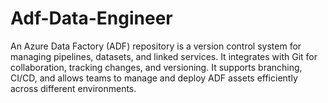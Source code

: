# Adf-Data-Engineer
An Azure Data Factory (ADF) repository is a version control system for managing pipelines, datasets, and linked services. It integrates with Git for collaboration, tracking changes, and versioning. It supports branching, CI/CD, and allows teams to manage and deploy ADF assets efficiently across different environments.
